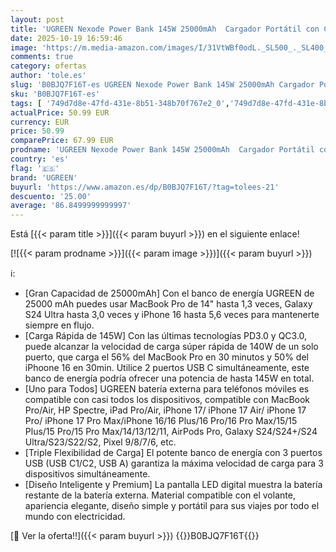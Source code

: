 ```yaml
---
layout: post
title: 'UGREEN Nexode Power Bank 145W 25000mAh  Cargador Portátil con Carga Rápida 140W con Pantalla  Batería Externa Compatible con MacBook iPad  iPhone 17 Pro MAX Air 16 15 Plus Pro MAX  Galaxy S25/S24'
date: 2025-10-19 16:59:46
image: 'https://m.media-amazon.com/images/I/31VtWBf0odL._SL500_._SL400_.jpg'
comments: true
category: ofertas
author: 'tole.es'
slug: 'B0BJQ7F16T-es UGREEN Nexode Power Bank 145W 25000mAh Cargador Portátil...'
sku: 'B0BJQ7F16T-es'
tags: [ '749d7d8e-47fd-431e-8b51-348b70f767e2_0','749d7d8e-47fd-431e-8b51-348b70f767e2_101','749d7d8e-47fd-431e-8b51-348b70f767e2_8501','Accesorios para móviles','Arborist Merchandising Root','Bancos de energía portátiles para teléfonos móviles','CML-Tech','Cargadores para móviles','Comunicación móvil y accesorios','Electrónica','Los favoritos de nuestros clientes: Electrónica','Peripherals & Accessories','Self Service','Special Features Stores','Tech all','ipad','iphone','ugreen','🇪🇸', ]
actualPrice: 50.99 EUR
currency: EUR
price: 50.99
comparePrice: 67.99 EUR
prodname: 'UGREEN Nexode Power Bank 145W 25000mAh  Cargador Portátil con Carga Rápida 140W con Pantalla  Batería Externa Compatible con MacBook iPad  iPhone 17 Pro MAX Air 16 15 Plus Pro MAX  Galaxy S25/S24'
country: 'es'
flag: '🇪🇸'
brand: 'UGREEN'
buyurl: 'https://www.amazon.es/dp/B0BJQ7F16T/?tag=tolees-21'
descuento: '25.00'
average: '86.8499999999997'
---
```


Está [{{< param title >}}]({{< param buyurl >}}) en el siguiente enlace!

[![{{< param prodname >}}]({{< param image >}})]({{< param buyurl >}})

ℹ️:

- [Gran Capacidad de 25000mAh] Con el banco de energía UGREEN de 25000 mAh puedes usar MacBook Pro de 14" hasta 1,3 veces, Galaxy S24 Ultra hasta 3,0 veces y iPhone 16 hasta 5,6 veces para mantenerte siempre en flujo.
- [Carga Rápida de 145W] Con las últimas tecnologías PD3.0 y QC3.0, puede alcanzar la velocidad de carga súper rápida de 140W de un solo puerto, que carga el 56% del MacBook Pro en 30 minutos y 50% del iPhoone 16 en 30min. Utilice 2 puertos USB C simultáneamente, este banco de energía podría ofrecer una potencia de hasta 145W en total.
- [Uno para Todos] UGREEN batería externa para teléfonos móviles es compatible con casi todos los dispositivos, compatible con MacBook Pro/Air, HP Spectre, iPad Pro/Air, iPhone 17/ iPhone 17 Air/ iPhone 17 Pro/ iPhone 17 Pro Max/iPhone 16/16 Plus/16 Pro/16 Pro Max/15/15 Plus/15 Pro/15 Pro Max/14/13/12/11, AirPods Pro, Galaxy S24/S24+/S24 Ultra/S23/S22/S2, Pixel 9/8/7/6, etc.
- [Triple Flexibilidad de Carga] El potente banco de energía con 3 puertos USB (USB C1/C2, USB A) garantiza la máxima velocidad de carga para 3 dispositivos simultáneamente.
- [Diseño Inteligente y Premium] La pantalla LED digital muestra la batería restante de la batería externa. Material compatible con el volante, apariencia elegante, diseño simple y portátil para sus viajes por todo el mundo con electricidad.

[🛒 Ver la oferta!!]({{< param buyurl >}})
{{<world>}}B0BJQ7F16T{{</world>}}

